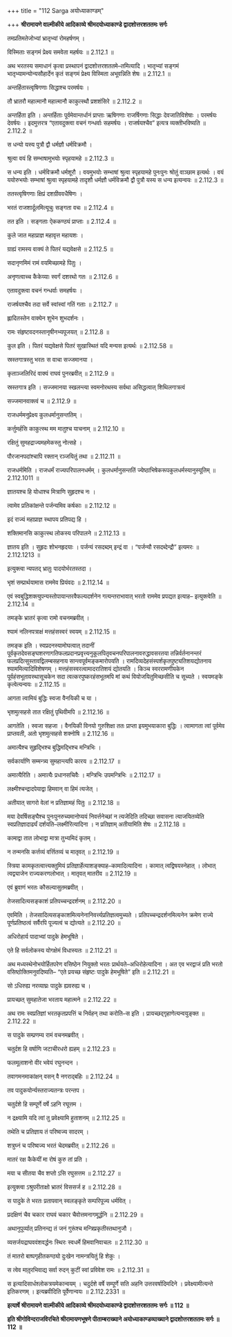 +++
title = "112 Sarga अयोध्याकाण्डम्"

+++
**श्रीरामायणे वाल्मीकीये आदिकाव्ये श्रीमदयोध्याकाण्डे द्वादशोत्तरशततमः सर्गः**

तमप्रतिमतेजोभ्यां भ्रातृभ्यां रोमहर्षणम् ।

विस्मिताः सङ्गमं प्रेक्ष्य समवेता महर्षयः ॥ 2.112.1 ॥

अथ भरतस्य समाधानं कृत्वा प्रस्थापनं द्वादशोत्तरशततमे–तमित्यादि । भातृभ्यां सङ्गमं भातृभ्यामन्योन्यसौहार्देन कृतं सङ्गमं प्रेक्ष्य विस्मिता अभूवन्निति शेषः ॥ 2.112.1 ॥

अन्तर्हितास्त्वृषिगणाः सिद्धाश्च परमर्षयः ।

तौ भ्रातरौ महात्मानौ महात्मानौ काकुत्स्थौ प्रशशंसिरे ॥ 2.112.2 ॥

अन्तर्हिता इति । अन्तर्हिताः पूर्वमेवान्तर्धानं प्राप्ताः ऋषिगणाः राजर्षिगणाः सिद्धाः देवजातिविशेषाः । परमर्षयः देवर्षयः । इदमुत्तरत्र “एतावदुक्त्वा वचनं गन्धर्वाः सहमर्षयः । राजर्षयश्चैव” इत्यत्र व्यक्तीभविष्यति ॥ 2.112.2 ॥

स धन्यो यस्य पुत्रौ द्वौ धर्मज्ञौ धर्मविक्रमौ ।

श्रुत्वा वयं हि सम्भाषामुभयोः स्पृहयामहे ॥ 2.112.3 ॥

स धन्य इति । धर्मविक्रमौ धर्मशूरौ । वयमुभयोः सम्भाषां श्रुत्वा स्पृहयामहे पुनःपुनः श्रोतुं वाञ्छाम इत्यर्थः । वयं ययोरुभयोः सम्भाषां श्रुत्वा स्पृहयामहे तादृशौ धर्मज्ञौ धर्मविक्रमौ द्वौ पुत्रौ यस्य स धन्य इत्यन्वयः ॥ 2.112.3 ॥

ततस्त्वृषिगणाः क्षिप्रं दशग्रीववधैषिणः ।

भरतं राजशार्दूलमित्यूचुः सङ्गता वचः ॥ 2.112.4 ॥

तत इति । सङ्गताः ऐककण्ठ्यं प्राप्ताः ॥ 2.112.4 ॥

कुले जात महाप्राज्ञ महावृत्त महायशः ।

ग्राह्यं रामस्य वाक्यं ते पितरं यद्यवेक्षसे ॥ 2.112.5 ॥

सदानृणमिमं रामं वयमिच्छामहे पितुः ।

अनृणत्वाच्च कैकेय्याः स्वर्गं दशरथो गतः ॥ 2.112.6 ॥

एतावदुक्त्वा वचनं गन्धर्वाः समहर्षयः ।

राजर्षयश्चैव तदा सर्वे स्वांस्वां गतिं गताः ॥ 2.112.7 ॥

ह्लादितस्तेन वाक्येन शुभेन शुभदर्शनः ।

रामः संहृष्टवदनस्तानृषीनभ्यपूजयत् ॥ 2.112.8 ॥

कुल इति । पितरं यद्यवेक्षसे पितरं सुखास्थितं यदि मन्यस इत्यर्थः ॥ 2.112.58 ॥

स्रस्तगात्रस्तु भरतः स वाचा सज्जमानया ।

कृताञ्जलिरिदं वाक्यं राघवं पुनरब्रवीत् ॥ 2.112.9 ॥

स्रस्तगात्र इति । सज्जमानया स्खलन्त्या स्वमनोरथस्य सर्वथा असिद्धत्वात् शिथिलगात्रत्वं

सज्जमानवाक्त्वं च ॥ 2.112.9 ॥

राजधर्ममनुप्रेक्ष्य कुलधर्मानुसन्ततिम् ।

कर्त्तुमर्हसि काकुत्स्थ मम मातुश्च याचनाम् ॥ 2.112.10 ॥

रक्षितुं सुमहद्राज्यमहमेकस्तु नोत्सहे ।

पौरजानपदांश्चापि रक्तान् रञ्जयितुं तथा ॥ 2.112.11 ॥

राजधर्ममिति । राजधर्मं राज्यपरिपालनधर्मम् । कुलधर्मानुसन्ततिं ज्येष्ठाभिषेकरूपकुलधर्मस्यानुस्यूतिम् ॥ 2.112.1011 ॥

ज्ञातयश्च हि योधाश्च मित्राणि सुहृदश्च नः ।

त्वामेव प्रतिकांक्षन्ते पर्जन्यमिव कर्षकाः ॥ 2.112.12 ॥

इदं राज्यं महाप्राज्ञ स्थापय प्रतिपद्य हि ।

शक्तिमानसि काकुत्स्थ लोकस्य परिपालने ॥ 2.112.13 ॥

ज्ञातय इति । सुहृदः शोभनहृदयाः । पर्जन्यं रसदब्दम् इन्द्रं वा । “पर्जन्यौ रसदब्देन्द्रौ” इत्यमरः ॥ 2.112.1213 ॥

इत्युक्त्वा न्यपतद् भ्रातुः पादयोर्भरतस्तदा ।

भृशं सम्प्रार्थयामास राममेव प्रियंवदः ॥ 2.112.14 ॥

एवं स्वबुद्धिशक्त्युपन्यस्तोपायान्तरवैफल्यदर्शनेन गत्यन्तराभावात् भरतो राममेव प्रपद्यत इत्याह– इत्युक्त्वेति ॥ 2.112.14 ॥

तमङ्के भ्रातरं कृत्वा रामो वचनमब्रवीत् ।

श्यामं नलिनपत्राक्षं मत्तहंसस्वरं स्वयम् ॥ 2.112.15 ॥

तमङ्क इति । स्वप्रदनस्यामोघत्वात् तदानीं पूर्वकृतदेवसङ्घशरणागतिफलप्रदानप्रवृत्त्यनुकूलपितृवचनपरिपालनावरुद्धावसरतया तन्निर्वर्तनानन्तरं फलप्रदित्सुस्तावद्विलम्बसहनाय सान्त्वपूर्वमङ्कमारोपयति । रामदिव्यदेहसंस्पर्शकृतपुष्ट्यतिशयद्योतनाय श्याममित्यादिविशेषणम् । मत्तहंसस्वरत्वामादरातिशयं द्योतयति । किञ्च स्वररामणीयकेन पूर्वहंसभूतावस्थासूचकेन सदा त्वत्करपुष्करहंसभूतमपि मां कथं वियोजयितुमिच्छसीति च सूच्यते । स्वयमङ्के कृत्वेत्यन्वयः ॥ 2.112.15 ॥

आगता त्वामियं बुद्धिः स्वजा वैनयिकी च या ।

भृशमुत्सहसे तात रक्षितुं पृथिवीमपि ॥ 2.112.16 ॥

आगतेति । स्वजा सहजा । वैनयिकी विनयो गुरुशिक्षा ततः प्राप्ता इयमुभयाकारा बुद्धिः । त्वामागता त्वां पूर्वमेव प्राप्तवती, अतो भृशमुत्सहसे शक्नोषि ॥ 2.112.16 ॥

अमात्यैश्च सुहृद्भिश्च बुद्धिमद्भिश्च मन्त्रिभिः ।

सर्वकार्याणि सम्मन्त्र्य सुमहान्त्यपि कारय ॥ 2.112.17 ॥

अमात्यैरिति । अमात्यैः प्रधानसचिवैः । मन्त्रिभिः उपमन्त्रिभिः ॥ 2.112.17 ॥

लक्ष्मीश्चन्द्रादपेयाद्वा हिमवान् वा हिमं त्यजेत् ।

अतीयात् सागरो वेलां न प्रतिज्ञामहं पितुः ॥ 2.112.18 ॥

मया देवर्षिसङ्घैश्च पुनःपुनरुच्यमानोप्ययं निवर्त्तनेच्छां न त्यजेदिति तदिच्छा सवासना त्याजयितव्येति स्वप्रतिज्ञादार्ढ्यं दर्शयति–लक्ष्मीरित्यादिना । न प्रतिज्ञाम् अतीयामिति शेषः ॥ 2.112.18 ॥

कामाद्वा तात लोभाद्वा मात्रा तुभ्यमिदं कृतम् ।

न तन्मनसि कर्त्तव्यं वर्त्तितव्यं च मातृवत् ॥ 2.112.19 ॥

स्त्रिया कामकृतत्वात्त्यक्तुमियं प्रतिज्ञार्हेत्याशङ्क्याह–कामादित्यादिना । कामात् त्वद्विषयस्नेहात् । लोभात् त्वद्व्याजेन राज्यकरणलोभात् । मातृवत् मातरीव ॥ 2.112.19 ॥

एवं ब्रुवाणं भरतः कौसल्यासुतमब्रवीत् ।

तेजसादित्यसङ्काशं प्रतिपच्चन्द्रदर्शनम् ॥ 2.112.20 ॥

एवमिति । तेजसादित्यसङ्काशमित्यनेनानिवर्त्त्यप्रतिज्ञत्वमुच्यते । प्रतिपच्चन्द्रदर्शनमित्यनेन क्रमेण राज्ये पूर्णप्रतिष्ठत्वं सर्वैरपि पूज्यत्वं च द्योत्यते ॥ 2.112.20 ॥

अधिरोहार्य पादाभ्यां पादुके हेमभूषिते ।

एते हि सर्वलोकस्य योगक्षेमं विधास्यतः ॥ 2.112.21 ॥

अथ मध्यस्थेनोभयोर्हितपरेण वसिष्ठेन नियुक्तो भरतः प्रार्थयते–अधिरोहेत्यादिना । अत एव भरद्वाजं प्रति भरतो वसिष्ठोक्तिमनुवदिष्यति– “एते प्रयच्छ संहृष्टः पादुके हेमभूषिते” इति ॥ 2.112.21 ॥

सो ऽधिरुह्य नरव्याघ्रः पादुके ह्यवरुह्य च ।

प्रायच्छत् सुमहातेजा भरताय महात्मने ॥ 2.112.22 ॥

अथ रामः स्वप्रतिज्ञां भरतकृतप्रपत्तिं च निर्वहन् तथा करोति–स इति । प्रायच्छद्गृहाणेत्यन्वयुङ्क्त ॥ 2.112.22 ॥

स पादुके सम्प्रणम्य रामं वचनमब्रवीत् ।

चतुर्दश हि वर्षाणि जटाचीरधरो ह्यहम् ॥ 2.112.23 ॥

फलमूलाशनो वीर भवेयं रघुनन्दन ।

तवागमनमाकांक्षन् वसन् वै नगराद्बहिः ॥ 2.112.24 ॥

तव पादुकयोर्न्यस्तराज्यतन्त्रः परन्तप ।

चतुर्दशे हि सम्पूर्णे वर्षे ऽहनि रघूत्तम ।

न द्रक्ष्यामि यदि त्वां तु प्रवेक्ष्यामि हुताशनम् ॥ 2.112.25 ॥

तथेति च प्रतिज्ञाय तं परिष्वज्य सादरम् ।

शत्रुघ्नं च परिष्वज्य भरतं चेदमब्रवीत् ॥ 2.112.26 ॥

मातरं रक्ष कैकेयीं मा रोषं कुरु तां प्रति ।

मया च सीतया चैव शप्तो ऽसि रघुसत्तम ॥ 2.112.27 ॥

इत्युक्त्वा ऽश्रुपरीताक्षो भ्रातरं विससर्ज ह ॥ 2.112.28 ॥

स पादुके ते भरतः प्रतापवान् स्वलङ्कृते सम्परिपूज्य धर्मवित् ।

प्रदक्षिणं चैव चकार राघवं चकार चैवोत्तमनागमूर्द्धनि ॥ 2.112.29 ॥

अथानुपूर्व्यात् प्रतिनन्द्य तं जनं गुरूंश्च मन्त्रिप्रकृतीस्तथानुजौ ।

व्यसर्जयद्राघववंशवर्द्धनः स्थिरः स्वधर्मे हिमवानिवाचलः ॥ 2.112.30 ॥

तं मातरो बाष्पगृहीतकण्ठ्यो दुःखेन नामन्त्रयितुं हि शेकुः ।

स त्वेव मातृ़रभिवाद्य सर्वा रुदन् कुटीं स्वां प्रविवेश रामः ॥ 2.112.31 ॥

स इत्यादिसार्धश्लोकत्रयमेकान्वयम् । चदुर्दशे वर्षे सम्पूर्णे सति अहनि उत्तरवर्षादिमदिने । प्रवेक्ष्यामीत्यन्ते इतिकरणम् । इत्यब्रवीदिति पूर्वेणान्वयः ॥ 2.112.2331 ॥

**इत्यार्षे श्रीरामायणे वाल्मीकीये आदिकाव्ये श्रीमदयोध्याकाण्डे द्वादशोत्तरशततमः सर्गः ॥ 112 ॥**

**इति श्रीगोविन्दराजविरचिते श्रीरामायणभूषणे पीताम्बराख्याने अयोध्याकाण्डव्याख्याने द्वादशोत्तरशततमः सर्गः ॥ 112 ॥**
